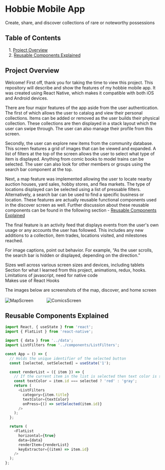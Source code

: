 # Hobbie Mobile App
Create, share, and discover collections of rare or noteworthy possessions<br/>
## Table of Contents
&nbsp; &nbsp;1. [Project Overview](#overview)
<br/>
&nbsp; &nbsp;2. [Reusable Components Explained](#functcomp)
<a name="overview"/>
## Project Overview
Welcome! First off, thank you for taking the time to view this project. This repository will describe and show the features of my hobbie mobile app. It was created using React Native, which makes it compatible with both iOS and Android devices.

There are four major features of the app aside from the user authentication. The first of which allows the user to catalog and view their personal collections. Items can be added or removed as the user builds their physical collection. These collections are then displayed in a stack layout which the user can swipe through. The user can also manage their profile from this screen.

Secondly, the user can explore new items from the community database. This screen features a grid of images that can be viewed and expanded. A list of filters at the top of the screen allows the user to select what type of item is displayed. Anything from comic books to model trains can be selected. The user can also look for other members or groups using the search bar component at the top.

Next, a map feature was implemented allowing the user to locate nearby auction houses, yard sales, hobby stores, and flea markets. The type of locations displayed can be selected using a list of pressable filters. Alternatively, a search bar can be used to find a specific business or location. These features are actually reusable functional components used in the discover screen as well. Further discussion about these reusable components can be found in the following section - [Reusable Components Explained](#functcomp)

The final feature is an activity feed that displays events from the user's own usage or any accounts the user has followed. This includes any new additions to a collection, item trades, locations visited, and milestones reached.

For image captions, point out behavior. For example, “As the user scrolls, the search bar is hidden or displayed, depending on the direction.”

Sizes well across various screen sizes and devices, including tablets<br/>
Section for what I learned from this project, animations, redux, hooks. Limitations of javascript, need for native code<br/>
Makes use of React Hooks<br/>

The images below are screenshots of the map, discover, and home screen<br/>
<br/>
![MapScreen](https://johndan2354.github.io/BBMobileImages/Map.PNG) &nbsp; &nbsp; &nbsp; &nbsp; &nbsp; ![ComicsScreen](https://johndan2354.github.io/BBMobileImages/Comics.PNG)
<a name="functcomp"/>
## Reusable Components Explained
```javascript
import React, { useState } from 'react';
import { FlatList } from 'react-native';

import { data } from '../data';
import ListFilters from '../components/ListFilters';

const App = () => {
  // Holds the unique identifier of the selected button
  const [selected, setSelected] = useState('1');

  const renderList = ({ item }) => {
    // If the current item in the list is selected then text color is set to 'red'
    const textColor = item.id === selected ? 'red' : 'gray';
    return (
      <ListFilters 
        category={item.title}
        textColor={textColor}
        onPress={() => setSelected(item.id)}
      />
    );
  };

  return (
    <FlatList
      horizontal={true}
      data={data}
      renderItem={renderList}
      keyExtractor={(item) => item.id}
    />
  );
};
```

